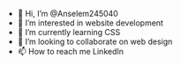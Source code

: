 - 👋 Hi, I’m @Anselem245040
- 👀 I’m interested in website development
- 🌱 I’m currently learning CSS 
- 💞️ I’m looking to collaborate on web design
- 📫 How to reach me LinkedIn

<!---
Anselem245040/Anselem245040 is a ✨ special ✨ repository because its `README.md` (this file) appears on your GitHub profile.
You can click the Preview link to take a look at your changes.
--->
